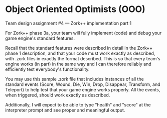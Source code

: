 # Object Oriented Optimists (OOO)
Team design assignment #4 — Zork++ implementation part 1

For Zork++ phase 3a, your team will fully implement (code) and debug your game engine's standard features.

Recall that the standard features were described in detail in the Zork++ phase 1 description, and that your code must work exactly as described, with .zork files in exactly the format described. This is so that every team's engine works (in part) in the same way and I can therefore reliably and efficiently test everybody's functionality.

You may use this sample .zork file that includes instances of all the standard events (Score, Wound, Die, Win, Drop, Disappear, Transform, and Teleport) to help test that your game engine works properly. All the events, when triggered, should work exactly as described.

Additionally, I will expect to be able to type "health" and "score" at the interpreter prompt and see proper and meaningful output.
